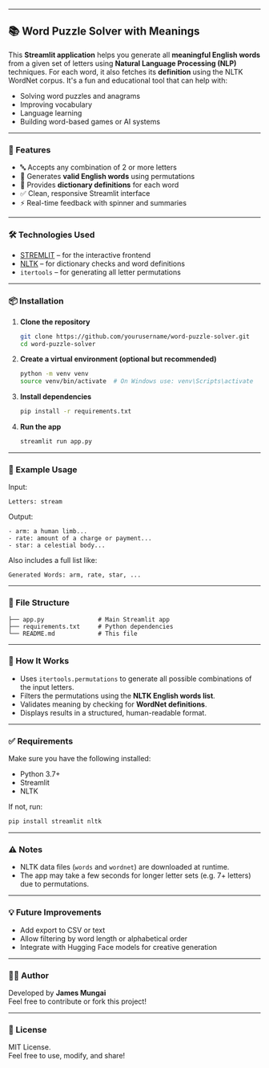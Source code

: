
---

## 📚 Word Puzzle Solver with Meanings

This **Streamlit application** helps you generate all **meaningful English words** from a given set of letters using **Natural Language Processing (NLP)** techniques. For each word, it also fetches its **definition** using the NLTK WordNet corpus. It's a fun and educational tool that can help with:

- Solving word puzzles and anagrams  
- Improving vocabulary  
- Language learning  
- Building word-based games or AI systems

---

### 🚀 Features

- 🔤 Accepts any combination of 2 or more letters
- 🧠 Generates **valid English words** using permutations
- 📖 Provides **dictionary definitions** for each word
- ✅ Clean, responsive Streamlit interface
- ⚡ Real-time feedback with spinner and summaries

---

### 🛠 Technologies Used

- [STREMLIT]([https://www.nltk.org/](https://ai-word-puzzle-solver.streamlit.app/)) – for the interactive frontend
- [NLTK](https://www.nltk.org/) – for dictionary checks and word definitions
- `itertools` – for generating all letter permutations

---

### 📦 Installation

1. **Clone the repository**
   ```bash
   git clone https://github.com/yourusername/word-puzzle-solver.git
   cd word-puzzle-solver
   ```

2. **Create a virtual environment (optional but recommended)**
   ```bash
   python -m venv venv
   source venv/bin/activate  # On Windows use: venv\Scripts\activate
   ```

3. **Install dependencies**
   ```bash
   pip install -r requirements.txt
   ```

4. **Run the app**
   ```bash
   streamlit run app.py
   ```

---

### 📄 Example Usage

Input:
```
Letters: stream
```

Output:
```
- arm: a human limb...
- rate: amount of a charge or payment...
- star: a celestial body...
```

Also includes a full list like:
```
Generated Words: arm, rate, star, ...
```

---

### 📁 File Structure

```
├── app.py               # Main Streamlit app
├── requirements.txt     # Python dependencies
└── README.md            # This file
```

---

### 🧠 How It Works

- Uses `itertools.permutations` to generate all possible combinations of the input letters.
- Filters the permutations using the **NLTK English words list**.
- Validates meaning by checking for **WordNet definitions**.
- Displays results in a structured, human-readable format.

---

### ✅ Requirements

Make sure you have the following installed:

- Python 3.7+
- Streamlit
- NLTK

If not, run:
```bash
pip install streamlit nltk
```

---

### ⚠️ Notes

- NLTK data files (`words` and `wordnet`) are downloaded at runtime.
- The app may take a few seconds for longer letter sets (e.g. 7+ letters) due to permutations.

---

### 💡 Future Improvements

- Add export to CSV or text
- Allow filtering by word length or alphabetical order
- Integrate with Hugging Face models for creative generation

---

### 🧑‍💻 Author

Developed by **James Mungai**  
Feel free to contribute or fork this project!

---

### 📜 License

MIT License.  
Feel free to use, modify, and share!


